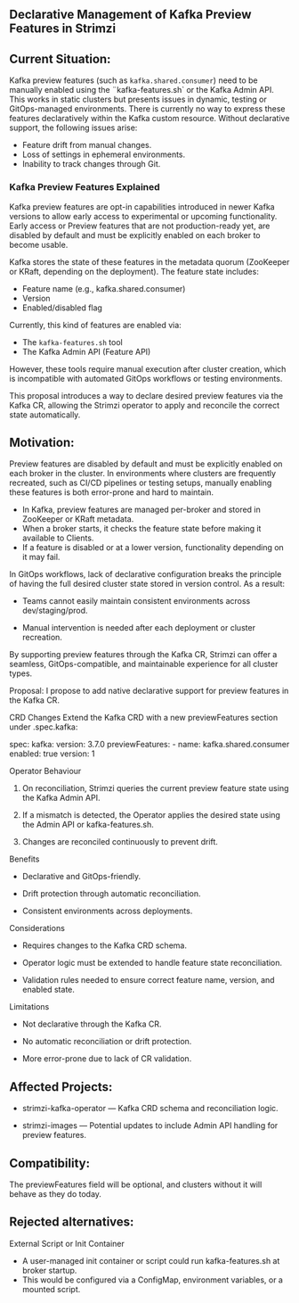 ## Declarative Management of Kafka Preview Features in Strimzi

## Current Situation:

Kafka preview features (such as `kafka.shared.consumer`) need to be manually enabled using the ¨kafka-features.sh` or the Kafka Admin API.
This works in static clusters but presents issues in dynamic, testing or GitOps-managed environments.
There is currently no way to express these features declaratively within the Kafka custom resource.
Without declarative support, the following issues arise:
* Feature drift from manual changes.
* Loss of settings in ephemeral environments.
* Inability to track changes through Git.

### Kafka Preview Features Explained
Kafka preview features are opt-in capabilities introduced in newer Kafka versions to allow early access to experimental or upcoming functionality.
Early access or Preview features that are not production-ready yet, are disabled by default and must be explicitly enabled on each broker to become usable.

Kafka stores the state of these features in the metadata quorum (ZooKeeper or KRaft, depending on the deployment).
The feature state includes:
* Feature name (e.g., kafka.shared.consumer)
* Version 
*  Enabled/disabled flag

Currently, this kind of features are enabled via:
* The `kafka-features.sh` tool
* The Kafka Admin API (Feature API)

However, these tools require manual execution after cluster creation, which is incompatible with automated GitOps workflows or testing environments.

This proposal introduces a way to declare desired preview features via the Kafka CR, allowing the Strimzi operator to apply and reconcile the correct state automatically.

## Motivation:

Preview features are disabled by default and must be explicitly enabled on each broker in the cluster.
In environments where clusters are frequently recreated, such as CI/CD pipelines or testing setups, manually enabling these features is both error-prone and hard to maintain.

- In Kafka, preview features are managed per-broker and stored in ZooKeeper or KRaft metadata.
- When a broker starts, it checks the feature state before making it available to Clients.
- If a feature is disabled or at a lower version, functionality depending on it may fail.

In GitOps workflows, lack of declarative configuration breaks the principle of having the full desired cluster state stored in version control.
As a result:

- Teams cannot easily maintain consistent environments across dev/staging/prod.

- Manual intervention is needed after each deployment or cluster recreation.

By supporting preview features through the Kafka CR, Strimzi can offer a seamless, GitOps-compatible, and maintainable experience for all cluster types.

Proposal:
I propose to add native declarative support for preview features in the Kafka CR.

CRD Changes
Extend the Kafka CRD with a new previewFeatures section under .spec.kafka:

spec:
  kafka:
    version: 3.7.0
    previewFeatures:
      - name: kafka.shared.consumer
        enabled: true
        version: 1

Operator Behaviour
1) On reconciliation, Strimzi queries the current preview feature state using the Kafka Admin API.

2) If a mismatch is detected, the Operator applies the desired state using the Admin API or kafka-features.sh.

3) Changes are reconciled continuously to prevent drift.

Benefits
- Declarative and GitOps-friendly.

- Drift protection through automatic reconciliation.

- Consistent environments across deployments.

Considerations
- Requires changes to the Kafka CRD schema.

- Operator logic must be extended to handle feature state reconciliation.

- Validation rules needed to ensure correct feature name, version, and enabled state.

Limitations

- Not declarative through the Kafka CR.

- No automatic reconciliation or drift protection.

- More error-prone due to lack of CR validation.

## Affected Projects:
- strimzi-kafka-operator — Kafka CRD schema and reconciliation logic.

- strimzi-images — Potential updates to include Admin API handling for preview features.

## Compatibility:

The previewFeatures field will be optional, and clusters without it will behave as they do today.

## Rejected alternatives:
External Script or Init Container
- A user-managed init container or script could run kafka-features.sh at broker startup.
- This would be configured via a ConfigMap, environment variables, or a mounted script.
